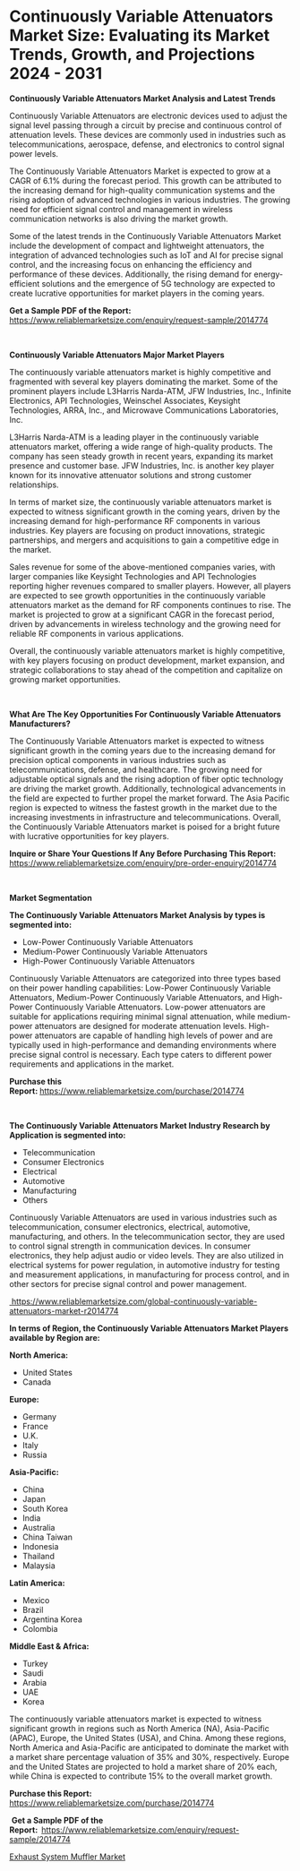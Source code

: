 <p><h1>Continuously Variable Attenuators Market Size: Evaluating its Market Trends, Growth, and Projections 2024 - 2031</h1></p><p><strong>Continuously Variable Attenuators Market Analysis and Latest Trends</strong></p>
<p><p>Continuously Variable Attenuators are electronic devices used to adjust the signal level passing through a circuit by precise and continuous control of attenuation levels. These devices are commonly used in industries such as telecommunications, aerospace, defense, and electronics to control signal power levels.</p><p>The Continuously Variable Attenuators Market is expected to grow at a CAGR of 6.1% during the forecast period. This growth can be attributed to the increasing demand for high-quality communication systems and the rising adoption of advanced technologies in various industries. The growing need for efficient signal control and management in wireless communication networks is also driving the market growth.</p><p>Some of the latest trends in the Continuously Variable Attenuators Market include the development of compact and lightweight attenuators, the integration of advanced technologies such as IoT and AI for precise signal control, and the increasing focus on enhancing the efficiency and performance of these devices. Additionally, the rising demand for energy-efficient solutions and the emergence of 5G technology are expected to create lucrative opportunities for market players in the coming years.</p></p>
<p><strong>Get a Sample PDF of the Report:&nbsp;</strong> <a href="https://www.reliablemarketsize.com/enquiry/request-sample/2014774">https://www.reliablemarketsize.com/enquiry/request-sample/2014774</a></p>
<p>&nbsp;</p>
<p><strong>Continuously Variable Attenuators Major Market Players</strong></p>
<p><p>The continuously variable attenuators market is highly competitive and fragmented with several key players dominating the market. Some of the prominent players include L3Harris Narda-ATM, JFW Industries, Inc., Infinite Electronics, API Technologies, Weinschel Associates, Keysight Technologies, ARRA, Inc., and Microwave Communications Laboratories, Inc. </p><p>L3Harris Narda-ATM is a leading player in the continuously variable attenuators market, offering a wide range of high-quality products. The company has seen steady growth in recent years, expanding its market presence and customer base. JFW Industries, Inc. is another key player known for its innovative attenuator solutions and strong customer relationships. </p><p>In terms of market size, the continuously variable attenuators market is expected to witness significant growth in the coming years, driven by the increasing demand for high-performance RF components in various industries. Key players are focusing on product innovations, strategic partnerships, and mergers and acquisitions to gain a competitive edge in the market.</p><p>Sales revenue for some of the above-mentioned companies varies, with larger companies like Keysight Technologies and API Technologies reporting higher revenues compared to smaller players. However, all players are expected to see growth opportunities in the continuously variable attenuators market as the demand for RF components continues to rise. The market is projected to grow at a significant CAGR in the forecast period, driven by advancements in wireless technology and the growing need for reliable RF components in various applications. </p><p>Overall, the continuously variable attenuators market is highly competitive, with key players focusing on product development, market expansion, and strategic collaborations to stay ahead of the competition and capitalize on growing market opportunities.</p></p>
<p>&nbsp;</p>
<p><strong>What Are The Key Opportunities For Continuously Variable Attenuators Manufacturers?</strong></p>
<p><p>The Continuously Variable Attenuators market is expected to witness significant growth in the coming years due to the increasing demand for precision optical components in various industries such as telecommunications, defense, and healthcare. The growing need for adjustable optical signals and the rising adoption of fiber optic technology are driving the market growth. Additionally, technological advancements in the field are expected to further propel the market forward. The Asia Pacific region is expected to witness the fastest growth in the market due to the increasing investments in infrastructure and telecommunications. Overall, the Continuously Variable Attenuators market is poised for a bright future with lucrative opportunities for key players.</p></p>
<p><strong>Inquire or Share Your Questions If Any Before Purchasing This Report:</strong> <a href="https://www.reliablemarketsize.com/enquiry/pre-order-enquiry/2014774">https://www.reliablemarketsize.com/enquiry/pre-order-enquiry/2014774</a></p>
<p>&nbsp;</p>
<p><strong>Market Segmentation</strong></p>
<p><strong>The Continuously Variable Attenuators Market Analysis by types is segmented into:</strong></p>
<p><ul><li>Low-Power Continuously Variable Attenuators</li><li>Medium-Power Continuously Variable Attenuators</li><li>High-Power Continuously Variable Attenuators</li></ul></p>
<p><p>Continuously Variable Attenuators are categorized into three types based on their power handling capabilities: Low-Power Continuously Variable Attenuators, Medium-Power Continuously Variable Attenuators, and High-Power Continuously Variable Attenuators. Low-power attenuators are suitable for applications requiring minimal signal attenuation, while medium-power attenuators are designed for moderate attenuation levels. High-power attenuators are capable of handling high levels of power and are typically used in high-performance and demanding environments where precise signal control is necessary. Each type caters to different power requirements and applications in the market.</p></p>
<p><strong>Purchase this Report:&nbsp;</strong><a href="https://www.reliablemarketsize.com/purchase/2014774">https://www.reliablemarketsize.com/purchase/2014774</a></p>
<p>&nbsp;</p>
<p><strong>The Continuously Variable Attenuators Market Industry Research by Application is segmented into:</strong></p>
<p><ul><li>Telecommunication</li><li>Consumer Electronics</li><li>Electrical</li><li>Automotive</li><li>Manufacturing</li><li>Others</li></ul></p>
<p><p>Continuously Variable Attenuators are used in various industries such as telecommunication, consumer electronics, electrical, automotive, manufacturing, and others. In the telecommunication sector, they are used to control signal strength in communication devices. In consumer electronics, they help adjust audio or video levels. They are also utilized in electrical systems for power regulation, in automotive industry for testing and measurement applications, in manufacturing for process control, and in other sectors for precise signal control and power management.</p></p>
<p><a href="https://www.reliablemarketsize.com/global-continuously-variable-attenuators-market-r2014774">&nbsp;https://www.reliablemarketsize.com/global-continuously-variable-attenuators-market-r2014774</a></p>
<p><strong>In terms of Region, the Continuously Variable Attenuators Market Players available by Region are:</strong></p>
<p>
    <p> <strong> North America: </strong>
        <ul>
            <li>United States</li>
            <li>Canada</li>
        </ul>
        </p> 
    <p> <strong> Europe: </strong>
        <ul>
            <li>Germany</li>
            <li>France</li>
            <li>U.K.</li>
            <li>Italy</li>
            <li>Russia</li>
        </ul>
        </p> 
    <p> <strong> Asia-Pacific: </strong>
        <ul>
            <li>China</li>
            <li>Japan</li>
            <li>South Korea</li>
            <li>India</li>
            <li>Australia</li>
            <li>China Taiwan</li>
            <li>Indonesia</li>
            <li>Thailand</li>
            <li>Malaysia</li>
        </ul>
        </p> 
    <p> <strong> Latin America: </strong>
        <ul>
            <li>Mexico</li>
            <li>Brazil</li>
            <li>Argentina Korea</li>
            <li>Colombia</li>
        </ul>
        </p> 
    <p> <strong> Middle East & Africa: </strong>
        <ul>
            <li>Turkey</li>
            <li>Saudi</li>
            <li>Arabia</li>
            <li>UAE</li>
            <li>Korea</li>
        </ul>
    </p>
    </p>
<p><p>The continuously variable attenuators market is expected to witness significant growth in regions such as North America (NA), Asia-Pacific (APAC), Europe, the United States (USA), and China. Among these regions, North America and Asia-Pacific are anticipated to dominate the market with a market share percentage valuation of 35% and 30%, respectively. Europe and the United States are projected to hold a market share of 20% each, while China is expected to contribute 15% to the overall market growth.</p></p>
<p><strong>Purchase this Report: </strong><a href="https://www.reliablemarketsize.com/purchase/2014774">https://www.reliablemarketsize.com/purchase/2014774</a></p>
<p>&nbsp;<strong>Get a Sample PDF of the Report:&nbsp;&nbsp;</strong><a href="https://www.reliablemarketsize.com/enquiry/request-sample/2014774">https://www.reliablemarketsize.com/enquiry/request-sample/2014774</a></p>
<p><strong></strong></p>
<p><p><a href="https://github.com/AarobcfAusbdnjvXff/Market-Research-Report-List-1/blob/main/exhaust-system-muffler-market.md">Exhaust System Muffler Market</a></p></p>